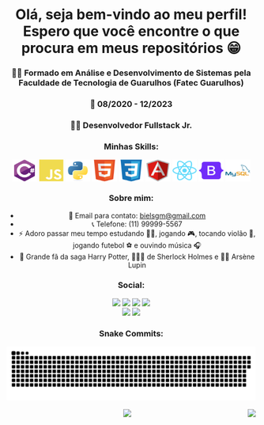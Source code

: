 <div align="center">

# Olá, seja bem-vindo ao meu perfil! Espero que você encontre o que procura em meus repositórios 😁

### 👨‍🎓 Formado em Análise e Desenvolvimento de Sistemas pela Faculdade de Tecnologia de Guarulhos (Fatec Guarulhos)
### 📅 08/2020 - 12/2023
### 👨‍💻 Desenvolvedor Fullstack Jr.

### Minhas Skills:
<div style="display: inline_block">
  <img align="center" alt="Csharp" height="45" width="50" src="https://raw.githubusercontent.com/devicons/devicon/master/icons/csharp/csharp-original.svg"/>
  <img align="center" alt="Javascript" height="45" width="50" src="https://raw.githubusercontent.com/devicons/devicon/master/icons/javascript/javascript-plain.svg"/>
  <img align="center" alt="Python" height="45" width="50" src="https://raw.githubusercontent.com/devicons/devicon/master/icons/python/python-original.svg"/>
  <img align="center" alt="HTML" height="45" width="50" src="https://raw.githubusercontent.com/devicons/devicon/master/icons/html5/html5-original.svg"/>
  <img align="center" alt="CSS" height="45" width="50" src="https://raw.githubusercontent.com/devicons/devicon/master/icons/css3/css3-original.svg"/>
  <img align="center" alt="AngularJS" height="45" width="50" src="https://raw.githubusercontent.com/devicons/devicon/master/icons/angularjs/angularjs-original.svg"/>
  <img align="center" alt="ReactJS" height="45" width="50" src="https://raw.githubusercontent.com/devicons/devicon/master/icons/react/react-original.svg"/>
  <img align="center" alt="Bootstrap" height="45" width="50" src="https://raw.githubusercontent.com/devicons/devicon/master/icons/bootstrap/bootstrap-plain.svg"/>
  <img align="center" alt="SQL" height="45" width="50" src="https://raw.githubusercontent.com/devicons/devicon/master/icons/mysql/mysql-original-wordmark.svg"/>
</div>

### Sobre mim:
- 📧 Email para contato: bielsgm@gmail.com
- 📞 Telefone: (11) 99999-5567
- ⚡ Adoro passar meu tempo estudando 👨‍💻, jogando 🎮, tocando violão 🎼, jogando futebol ⚽ e ouvindo música 🎧
- 🧙 Grande fã da saga Harry Potter, 🕵🏼‍♂️ de Sherlock Holmes e 🕴🏼 Arsène Lupin

### Social:
<div>
  <a href="https://web.facebook.com/gabriel.soaresgomes.1" target="_blank" rel="external"><img src="https://img.shields.io/badge/Facebook-1877F2?style=for-the-badge&logo=facebook&logoColor=white"></a>
  <a href="mailto:bielsgm@gmail.com" target="_blank" rel="external"><img src="https://img.shields.io/badge/Gmail-D14836?style=for-the-badge&logo=gmail&logoColor=white"></a>
  <a href="https://www.linkedin.com/in/soaresgomes/" target="_blank" rel="external"><img src="https://img.shields.io/badge/-LinkedIn-%230077B5?style=for-the-badge&logo=linkedin&logoColor=white"></a> 
  <a href="https://www.instagram.com/__gabrielsg/" target="_blank" rel="external"><img src="https://img.shields.io/badge/-Instagram-%23E4405F?style=for-the-badge&logo=instagram&logoColor=white"></a>
</div>

<div>
  <img height="190em" src="https://github-readme-stats.vercel.app/api?username=gabrielsoaresg&show_icons=true&theme=github_dark&include_all_commits=true&count_private=true"/>
  <img height="190em" src="https://github-readme-stats.vercel.app/api/top-langs/?username=gabrielsoaresg&layout=compact&langs_count=7&theme=react"/>
</div>

### Snake Commits:
![Snake animation](https://github.com/gabrielsoaresg/gabrielsoaresg/blob/output/github-contribution-grid-snake.svg)

<img align="right" src="https://visitor-badge.laobi.icu/badge?page_id=gabrielsoaresg/gabrielsoaresg">
<img src="https://img.shields.io/github/followers/gabrielsoaresg.svg?style=social&label=Follow&maxAge=2592000">

</div>
